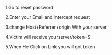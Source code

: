 1.Go to reset password

2.Enter your Email and intercept request

3.change Host+Referrer+origin
With your server

4.Victim will receive  yourserver/token=$

5.When He Click on Link you will got token
